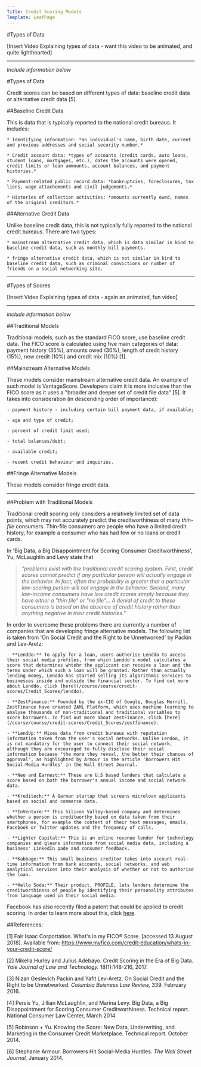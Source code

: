 ```yaml
---
Title: Credit Scoring Models
Template: LeafPage
---
```


#Types of Data

[Insert Video Explaining types of data - want this video to be animated, and quite lighthearted] 

----

*Include information below*

#Types of Data

Credit scores can be based on different types of data: baseline credit data or alternative credit data [5].

##Baseline Credit Data

This is data that is typically reported to the national credit bureaus. It includes:

	* Identifying information: *an individual's name, birth date, current and previous addresses and social security number.*
	
	* Credit account data: *types of accounts (credit cards, auto loans, student loans, mortgages, etc.), dates the accounts were opened, credit limits or loan ammounts, account balances, and payment histories.*
	
	* Payment-related public record data: *bankruptcies, foreclosures, tax liens, wage attachements and civil judgements.*
	
	* Histories of collection activities: *amounts currently owed, names of the original creditors.*

##Alternative Credit Data

Unlike baseline credit data, this is not typically fully reported to the national credit bureaus.
There are two types: 

	* mainstream alternative credit data, which is data similar in kind to baseline credit data, such as monthly bill payments. 
	
	* fringe alternative credit data, which is not similar in kind to baseline credit data, such as criminal convictions or number of friends on a social networking site.
	
---	

#Types of Scores 

[Insert Video Explaining types of data - again an animated, fun video] 

---

*include information below*

##Traditional Models

Traditional models, such as the standard FICO score, use baseline credit data. The FICO score is calculated using five main categories of data: payment history (35%), amounts owed (30%), length of credit history (15%), new credit (10%) and credit mix (10%) [1].

##Mainstream Alternative Models

These models consider mainstream alternative credit data. An example of such model is VantageScore. Developers claim it is more inclusive than the FICO score as it uses a "broader and deeper set of credit file data" [5]. It takes into consideration (in descending order of importance):

	- payment history - including certain bill payment data, if available;
	
	- age and type of credit;
	
	- percent of credit limit used;
	
	- total balances/debt;
	
	- available credit;
	
	- recent credit behaviour and inquiries.

##Fringe Alternative Models

These models consider fringe credit data. 

---

##Problem with Traditional Models

Traditional credit scoring only considers a relatively limited set of data points, which may not accurately predict the creditworthiness of many *thin-file* consumers. Thin-file consumers are people who have a limited credit history, for example a consumer who has had few or no loans or credit cards.

In 'Big Data, a Big Disappointment for Scoring Consumer Creditworthiness', Yu, McLaughlin and Levy state that 

>*"problems exist with the traditional credit scoring system. First, credit scores cannot predict if any particular person will actually engage in the behavior. In fact, often the probability is greater that a particular low-scoring person will not engage in the behavior. Second, many low-income consumers have low credit scores simply because they have either a "thin file” or "no file”... A denial of credit to these consumers is based on the absence of credit history rather than anything negative in their credit histories."*

In order to overcome these problems there are currently a number of companies that are developing fringe alternative models. The following list is taken from 'On Social Credit and the Right to be Unnetworked' by Packin and Lev-Aretz:

	- **Lenddo:** To apply for a loan, users authorise Lenddo to access their social media profiles, from which Lenddo's model calculates a score that determines whtehr the applicant can receive a loan and the terms under which such a loan will be granted. Rather than actually lending money, Lenddo has started selling its algorithmic services to businesses inside and outside the financial sector. To find out more about Lenddo, click [here](/course/course/credit-scores/Credit_Scores/lenddo). 
	
	- **ZestFinance:** Founded by the ex-CIO of Google, Douglas Merrill, ZestFinance have created ZAML Platform, which uses machine learning to analyse thousands of non-traditional and traditional variables to score borrowers. To find out more about ZestFinance, click [here](/course/course/credit-scores/Credit_Scores/zestfinance).
	
	- **LendUp:** Mixes data from credit bureaus with reputation information taken from the user's social networks. Unlike Lendoo, it is not mandatory for the user to connect their social network, although they are encouraged to fully disclose their social information because "the more they reveal, the better their chances of approval", as highlighted by Armour in the article 'Borrowers Hit Social-Media Hurdles' in the Wall Street Journal.
	
	- **Neo and Earnest:** These are U.S based lenders that calculate a score based on both the borrower's annual income and social network data. 
	
	- **Kreditech:** A German startup that screens microloan applicants based on social and commerce data.
	
	- **InVenture:** This Silicon Valley-based company and determines whether a person is creditworthy based on data taken from their smartphones, for example the content of their text messages, emails, Facebook or Twitter updates and the frequency of calls. 
	
	- **Lighter Capital:** This is an online revenue lender for technology companies and gleans information from social media data, including a business' LinkedIn pade and consumer feedback. 
	
	- **Kabbage:** This small business creditor takes into account real-time information from bank accounts, social networks, and web analytical services into their analysis of whether or not to authorise the loan. 
	
	- **Hello Soda:** Their product, PROFILE, lets lenders determine the creditworthiness of people by identifying their personality attributes from language used in their social media. 
	

Facebook has also recently filed a patent that could be applied to credit scoring. In order to learn more about this, click [here](/course/course/credit-scores/Credit_Scores/facebookpatent).

##References:

[1] Fair Isaac Corportation. What's in my FICO® Score. [accessed 13 August 2018].  Available from: https://www.myfico.com/credit-education/whats-in-your-credit-score/

[2] Mikella Hurley and Julius Adebayo. Credit Scoring in the Era of Big Data. *Yale Journal of Law and Technology.* 18(1):148-216, 2017. 

[3] Nizan Geslevich Packin and Yafit Lev-Aretz. On Social Credit and the Right to be Unnetworked. *Columbia Buisness Law Review,* 339. February 2016. 

[4] Persis Yu, Jillian McLaughlin, and Marina Levy. Big Data, a Big Disappointment for Scoring Consumer Creditworthiness. Technical report. National Consumer Law Center, March 2014. 

[5] Robinson + Yu. Knowing the Score: New Data, Underwriting, and Marketing in the Consumer Credit Marketplace. Technical report. October 2014. 

[6] Stephanie Armour. Borrowers Hit Social-Media Hurdles. *The Wall Street Journal,* January 2014. 
